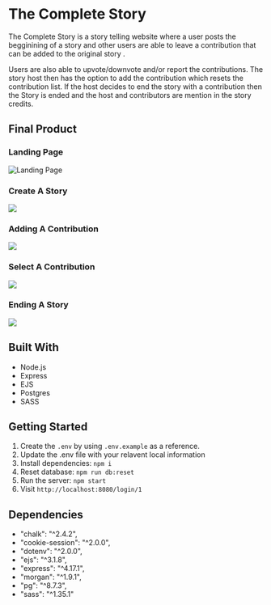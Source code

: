 # The Complete Story

The Complete Story is a story telling website where a user posts the begginining of a story and other users are able to leave a contribution that can be added to the original story . 

Users are also able to upvote/downvote and/or report the contributions. The story host then has the option to add the contribution which resets the contribution list. If the host decides to end the story with a contribution then the Story is ended and the host and contributors are mention in the story credits.

## Final Product 
### Landing Page
![Landing Page](https://github.com/Jbridges1119/TheCompleteStory/blob/master/planning/gif/landingPage.gif?raw=true)
### Create A Story
![](https://github.com/Jbridges1119/TheCompleteStory/blob/master/planning/gif/createStory.gif?raw=true)
### Adding A Contribution
![](https://github.com/Jbridges1119/TheCompleteStory/blob/master/planning/gif/addContribution.gif?raw=true)
### Select A Contribution
![](https://github.com/Jbridges1119/TheCompleteStory/blob/master/planning/gif/continueContribution.gif?raw=true)
### Ending A Story
![](https://github.com/Jbridges1119/TheCompleteStory/blob/master/planning/gif/endStory.gif?raw=true)

## Built With
- Node.js
- Express
- EJS
- Postgres
- SASS

## Getting Started

1. Create the `.env` by using `.env.example` as a reference.
2. Update the .env file with your relavent local information 
3. Install dependencies: `npm i`
5. Reset database: `npm run db:reset` 
7. Run the server: `npm start`
8. Visit `http://localhost:8080/login/1`

## Dependencies

- "chalk": "^2.4.2",
- "cookie-session": "^2.0.0",
- "dotenv": "^2.0.0",
- "ejs": "^3.1.8",
- "express": "^4.17.1",
- "morgan": "^1.9.1",
- "pg": "^8.7.3",
- "sass": "^1.35.1"
